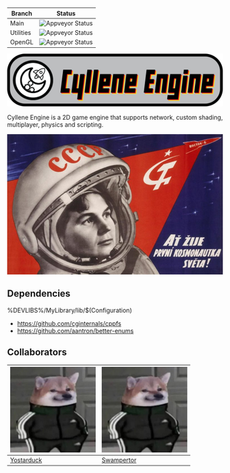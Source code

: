| Branch      | Status      |
| ----------- | ----------- |
| Main        | ![Appveyor Status](https://ci.appveyor.com/api/projects/status/github/USwampertor/CylleneEngine?branch=main&svg=true)       |
| Utilities   | ![Appveyor Status](https://ci.appveyor.com/api/projects/status/github/USwampertor/CylleneEngine?branch=utilities&svg=true)        |
| OpenGL   | ![Appveyor Status](https://ci.appveyor.com/api/projects/status/github/USwampertor/CylleneEngine?branch=opengl&svg=true)        |

![Cyllene Banner](./docs/resources/logo2.png)

Cyllene Engine is a 2D game engine that supports network, custom shading, multiplayer, physics and scripting.

![Cyllene Banner](./docs/resources/cy3.jpg)

## Dependencies
%DEVLIBS%/MyLibrary/lib/$(Configuration)

* https://github.com/cginternals/cppfs
* https://github.com/aantron/better-enums


## Collaborators

|<img src="./docs/resources/Yostarduck.jpg" alt="Yostarduck" width="200" height="200"/> | <img src="./docs/resources/Yostarduck.jpg" alt="Yostarduck" width="200" height="200"/> |
| ---- | ---- |
| [Yostarduck](https://github.com/Yostarduck) | [Swampertor](https://github.com/USwampertor) |

